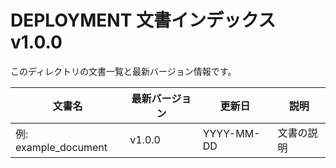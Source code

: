 # DEPLOYMENT 文書インデックス v1.0.0

このディレクトリの文書一覧と最新バージョン情報です。

| 文書名 | 最新バージョン | 更新日 | 説明 |
|--------|----------------|--------|------|
| 例: example_document | v1.0.0 | YYYY-MM-DD | 文書の説明 |


